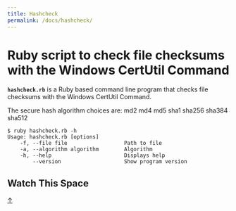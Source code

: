 ```yaml
---
title: Hashcheck
permalink: /docs/hashcheck/
---
```


# Ruby script to check file checksums with the Windows CertUtil Command

**``hashcheck.rb``** is a Ruby based command line program that
checks file checksums with the Windows CertUtil Command.

The secure hash algorithm choices are: md2 md4 md5 sha1 sha256 sha384 sha512

```
$ ruby hashcheck.rb -h
Usage: hashcheck.rb [options]
    -f, --file file                  Path to file
    -a, --algorithm algorithm        Algorithm
    -h, --help                       Displays help
        --version                    Show program version
```

## Watch This Space

[&#8593;](#hashcheck)

